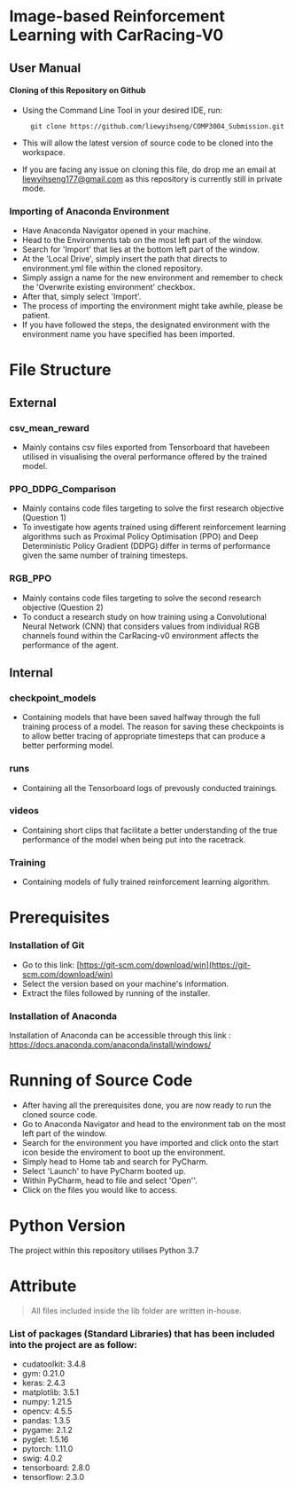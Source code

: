 ﻿
# Image-based Reinforcement Learning with CarRacing-V0


## User Manual
#### Cloning of this Repository on Github
* Using the Command Line Tool in your desired IDE, run:

		git clone https://github.com/liewyihseng/COMP3004_Submission.git
* This will allow the latest version of source code to be cloned into the workspace.
* If you are facing any issue on cloning this file, do drop me an email at liewyihseng177@gmail.com as this repository is currently still in private mode.

### Importing of Anaconda Environment
* Have Anaconda Navigator opened in your machine.
* Head to the Environments tab on the most left part of the window.
* Search for 'Import' that lies at the bottom left part of the window.
* At the 'Local Drive', simply insert the path that directs to environment.yml file within the cloned repository.
* Simply assign a name for the new environment and remember to check the 'Overwrite existing environment' checkbox.
* After that, simply select 'Import'.
* The process of importing the environment might take awhile, please be patient.
* If you have followed the steps, the designated environment with the environment name you have specified has been imported.

# File Structure
## External
### csv_mean_reward
* Mainly contains csv files exported from Tensorboard that havebeen utilised in visualising the overal performance offered by the trained model.

### PPO_DDPG_Comparison
* Mainly contains code files targeting to solve the first research objective (Question 1)
* To investigate how agents trained using different reinforcement learning algorithms such as Proximal Policy Optimisation (PPO) and Deep Deterministic Policy Gradient (DDPG) differ in terms of performance given the same number of training timesteps.

### RGB_PPO
* Mainly contains code files targeting to solve the second research objective (Question 2)
* To conduct a research study on how training using a Convolutional Neural Network (CNN) that considers values from individual RGB channels found within the CarRacing-v0 environment affects the performance of the agent.

## Internal
### checkpoint_models
* Containing models that have been saved halfway through the full training process of a model. The reason for saving these checkpoints is to allow better tracing of appropriate timesteps that can produce a better performing model.

### runs
* Containing all the Tensorboard logs of prevously conducted trainings.

### videos
* Containing short clips that facilitate a better understanding of the true performance of the model when being put into the racetrack. 

### Training
* Containing models of fully trained reinforcement learning algorithm.

# Prerequisites
### Installation of Git
* Go to this link:
[https://git-scm.com/download/win](https://git-scm.com/download/win)
* Select the version based on your machine's information.
* Extract the files followed by running of the installer.


### Installation of Anaconda
Installation of Anaconda can be accessible through this link :
https://docs.anaconda.com/anaconda/install/windows/


# Running of Source Code
* After having all the prerequisites done, you are now ready to run the cloned source code.
* Go to Anaconda Navigator and head to the environment tab on the most left part of the window.
* Search for the environment you have imported and click onto the start icon beside the enviroment to boot up the environment.
* Simply head to Home tab and search for PyCharm.
* Select 'Launch' to have PyCharm booted up.
* Within PyCharm, head to file and select 'Open''.
* Click on the files you would like to access.

# Python Version
The project within this repository utilises Python 3.7

# Attribute
> All files included inside the lib folder are written in-house.
### List of packages (Standard Libraries) that has been included into the project are as follow:
  * cudatoolkit: 3.4.8
  * gym: 0.21.0
  * keras: 2.4.3
  * matplotlib: 3.5.1
  * numpy: 1.21.5
  * opencv: 4.5.5
  * pandas: 1.3.5
  * pygame: 2.1.2
  * pyglet: 1.5.16
  * pytorch: 1.11.0
  * swig: 4.0.2
  * tensorboard: 2.8.0
  * tensorflow: 2.3.0

